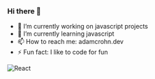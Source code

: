 ### Hi there 👋



- 🔭 I’m currently working on javascript projects
- 🌱 I’m currently learning javascript
- 📫 How to reach me: adamcrohn.dev
- ⚡ Fun fact: I like to code for fun

<img alt="React" src="https://img.shields.io/badge/-React-45b8d8?style=flat-square&logo=react&logoColor=white" />
